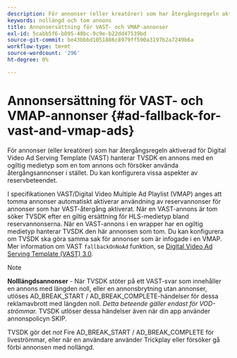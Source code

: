 ```yaml
---
description: För annonser (eller kreatörer) som har återgångsregeln aktiverad för Digital Video Ad Serving Template (VAST) hanterar TVSDK en annons med en ogiltig medietyp som en tom annons och försöker använda återgångsannonser i stället. Du kan konfigurera vissa aspekter av reservbeteendet.
keywords: nollängd och tom annons
title: Annonsersättning för VAST- och VMAP-annonser
exl-id: 5cabb5f6-b895-48bc-9c9e-b22dd47539bd
source-git-commit: be43bbbd1051886c8979ff590a3197b2a7249b6a
workflow-type: tm+mt
source-wordcount: '296'
ht-degree: 0%

---
```


# Annonsersättning för VAST- och VMAP-annonser {#ad-fallback-for-vast-and-vmap-ads}

För annonser (eller kreatörer) som har återgångsregeln aktiverad för Digital Video Ad Serving Template (VAST) hanterar TVSDK en annons med en ogiltig medietyp som en tom annons och försöker använda återgångsannonser i stället. Du kan konfigurera vissa aspekter av reservbeteendet.

I specifikationen VAST/Digital Video Multiple Ad Playlist (VMAP) anges att tomma annonser automatiskt aktiverar användning av reservannonser för annonser som har VAST-återgång aktiverat. När en VAST-annons är tom söker TVSDK efter en giltig ersättning för HLS-medietyp bland reservannonserna. När en VAST-annons i en wrapper har en ogiltig medietyp hanterar TVSDK den här annonsen som tom. Du kan konfigurera om TVSDK ska göra samma sak för annonser som är infogade i en VMAP. Mer information om VAST `fallbackOnNoAd` funktion, se [Digital Video Ad Serving Template (VAST) 3.0](https://www.iab.net/guidelines/508676/digitalvideo/vsuite/vast).

>[!NOTE]
>
>**Nolllängdsannonser** - När TVSDK stöter på ett VAST-svar som innehåller en annons med längden noll, eller en annonsbrytning utan annonser, utlöses AD_BREAK_START / AD_BREAK_COMPLETE-händelser för dessa reklamavbrott med längden noll. *Detta beteende gäller endast för VOD-strömmar.* TVSDK utlöser dessa händelser även när din app använder annonspolicyn SKIP.
>
>TVSDK gör det *not* Fire AD_BREAK_START / AD_BREAK_COMPLETE för liveströmmar, eller när en användare använder Trickplay eller försöker gå förbi annonsen med nollängd.
